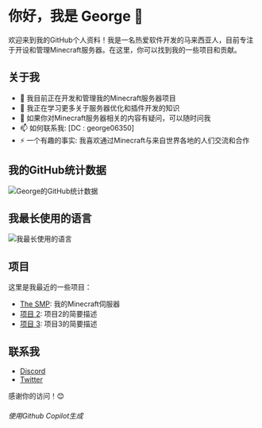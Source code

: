 # 你好，我是 George 👋

欢迎来到我的GitHub个人资料！我是一名热爱软件开发的马来西亚人，目前专注于开设和管理Minecraft服务器。在这里，你可以找到我的一些项目和贡献。

## 关于我

- 🔭 我目前正在开发和管理我的Minecraft服务器项目
- 🌱 我正在学习更多关于服务器优化和插件开发的知识
- 💬 如果你对Minecraft服务器相关的内容有疑问，可以随时问我
- 📫 如何联系我: [DC : george06350]
- ⚡ 一个有趣的事实: 我喜欢通过Minecraft与来自世界各地的人们交流和合作

## 我的GitHub统计数据

![George的GitHub统计数据](https://github-readme-stats.vercel.app/api?username=george06350&show_icons=true&theme=radical)

## 我最长使用的语言

![我最长使用的语言](https://github-readme-stats.vercel.app/api/top-langs/?username=george06350&layout=compact&theme=radical)

## 项目

这里是我最近的一些项目：

- [The SMP](https://thesmp.us.kg.kg): 我的Minecraft伺服器
- [项目 2](https://github.com/george06350/Project2): 项目2的简要描述
- [项目 3](https://github.com/george06350/Project3): 项目3的简要描述

## 联系我

- [Discord](https://discord.com/)
- [Twitter](https://twitter.com/george06350)

感谢你的访问！😊


<h6>使用Github Copilot生成</h6>
